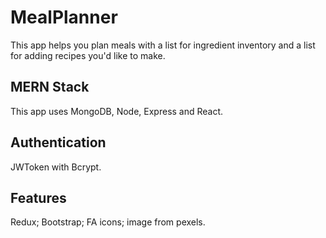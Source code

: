# MealPlanner 

This app helps you plan meals with a list for ingredient inventory and a list for adding recipes you'd like to make.

## MERN Stack

This app uses MongoDB, Node, Express and React. 

## Authentication 

JWToken with Bcrypt. 

## Features
 
Redux; Bootstrap; FA icons; image from pexels. 